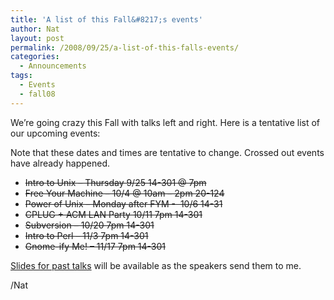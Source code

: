 ```yaml
---
title: 'A list of this Fall&#8217;s events'
author: Nat
layout: post
permalink: /2008/09/25/a-list-of-this-falls-events/
categories:
  - Announcements
tags:
  - Events
  - fall08
---
```

We&#8217;re going crazy this Fall with talks left and right. Here is a tentative list of our upcoming events:

Note that these dates and times are tentative to change. Crossed out events have already happened.

*   <span style="text-decoration: line-through;">Intro to Unix &#8211; Thursday 9/25 14-301 @ 7pm<br /> </span>
*   <span style="text-decoration: line-through;">Free Your Machine &#8211; 10/4 @ 10am &#8211; 2pm 20-124</span>
*   <span style="text-decoration: line-through;">Power of Unix &#8211; Monday after FYM -  10/6 14-31</span>
*   <span style="text-decoration: line-through;">CPLUG + ACM LAN Party 10/11 7pm 14-301</span>
*   <span style="text-decoration: line-through;">Subversion &#8211; 10/20 7pm 14-301<br /> </span>
*   <span style="text-decoration: line-through;">Intro to Perl &#8211; 11/3 7pm 14-301</span>
*   <span style="text-decoration: line-through;">Gnome-ify Me! &#8211; 11/17 7pm 14-301</span>

[Slides for past talks][1] will be available as the speakers send them to me.

/Nat

 [1]: http://cplug.org/past-cplug-talks/

